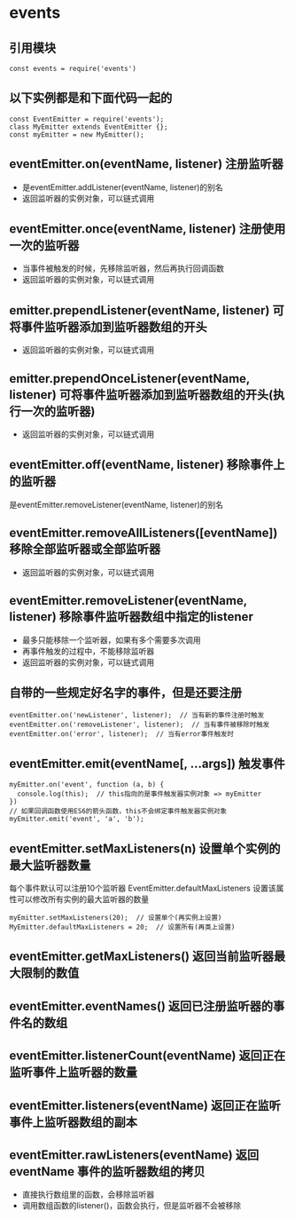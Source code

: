 # events

## 引用模块
```
const events = require('events')
```
## 以下实例都是和下面代码一起的
```
const EventEmitter = require('events');
class MyEmitter extends EventEmitter {};
const myEmitter = new MyEmitter();
```

## eventEmitter.on(eventName, listener)  注册监听器
- 是eventEmitter.addListener(eventName, listener)的别名
- 返回监听器的实例对象，可以链式调用


## eventEmitter.once(eventName, listener)  注册使用一次的监听器
- 当事件被触发的时候，先移除监听器，然后再执行回调函数
- 返回监听器的实例对象，可以链式调用 

## emitter.prependListener(eventName, listener)  可将事件监听器添加到监听器数组的开头
- 返回监听器的实例对象，可以链式调用 

## emitter.prependOnceListener(eventName, listener)  可将事件监听器添加到监听器数组的开头(执行一次的监听器)
- 返回监听器的实例对象，可以链式调用 

## eventEmitter.off(eventName, listener)  移除事件上的监听器
是eventEmitter.removeListener(eventName, listener)的别名

## eventEmitter.removeAllListeners([eventName])  移除全部监听器或全部监听器
- 返回监听器的实例对象，可以链式调用 

## eventEmitter.removeListener(eventName, listener)  移除事件监听器数组中指定的listener
- 最多只能移除一个监听器，如果有多个需要多次调用
- 再事件触发的过程中，不能移除监听器
- 返回监听器的实例对象，可以链式调用 

## 自带的一些规定好名字的事件，但是还要注册
```
eventEmitter.on('newListener', listener);  // 当有新的事件注册时触发
eventEmitter.on('removeListener', listener);  // 当有事件被移除时触发
eventEmitter.on('error', listener);  // 当有error事件触发时
```

## eventEmitter.emit(eventName[, ...args])  触发事件
```
myEmitter.on('event', function (a, b) {
  console.log(this);  // this指向的是事件触发器实例对象 => myEmitter
})
// 如果回调函数使用ES6的箭头函数，this不会绑定事件触发器实例对象
myEmitter.emit('event', 'a', 'b');
```

## eventEmitter.setMaxListeners(n)  设置单个实例的最大监听器数量
每个事件默认可以注册10个监听器
EventEmitter.defaultMaxListeners 设置该属性可以修改所有实例的最大监听器的数量
```
myEmitter.setMaxListeners(20);  // 设置单个(再实例上设置)
MyEmitter.defaultMaxListeners = 20;  // 设置所有(再类上设置)

```

## eventEmitter.getMaxListeners()  返回当前监听器最大限制的数值

## eventEmitter.eventNames()  返回已注册监听器的事件名的数组

## eventEmitter.listenerCount(eventName)  返回正在监听事件上监听器的数量

## eventEmitter.listeners(eventName)  返回正在监听事件上监听器数组的副本

## eventEmitter.rawListeners(eventName)  返回 eventName 事件的监听器数组的拷贝
- 直接执行数组里的函数，会移除监听器
- 调用数组函数的listener()，函数会执行，但是监听器不会被移除